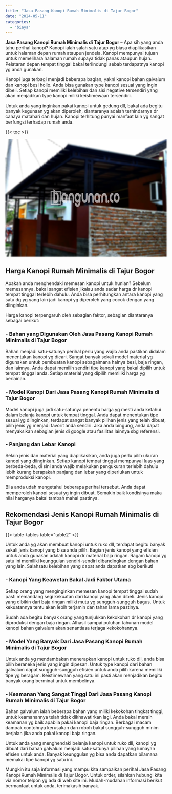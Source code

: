 ```yaml
---
title: "Jasa Pasang Kanopi Rumah Minimalis di Tajur Bogor"
date: "2024-05-11"
categories: 
  - "biaya"
---
```


**Jasa Pasang Kanopi Rumah Minimalis di Tajur Bogor** – Apa sih yang anda tahu perihal kanopi? Kanopi ialah salah satu atap yg biasa diaplikasikan untuk halaman depan rumah ataupun jendela. Kanopi mempunyai tujuan untuk memelihara halaman rumah supaya tidak panas ataupun hujan. Pelataran depan tempat tinggal bakal terlindungi sebab terdapatnya kanopi yg anda gunakan.

Kanopi juga terbagi menjadi beberapa bagian, yakni kanopi bahan galvalum dan kanopi besi hollo. Anda bisa gunakan type kanopi sesuai yang ingin dibeli. Setiap kanopi memiliki kelebihan dan sisi negative tersendiri yang akan menjadikan type kanopi miliki keistimewaan tersendiri.

Untuk anda yang inginkan pakai kanopi untuk gedung dll, bakal ada begitu banyak kegunaan yg akan diperoleh, diantaranya adalah terhindarnya dr cahaya matahari dan hujan. Kanopi terhitung punyai manfaat lain yg sangat berfungsi terhadap rumah anda.

{{< toc >}}

![Jasa Pasang Kanopi Rumah Minimalis di Tajur Bogor](/images/harga-kanopi-minimalis-63.png)

## Harga Kanopi Rumah Minimalis di Tajur Bogor

Apakah anda menghendaki memesan kanopi untuk hunian? Sebelum memesannya, bakal sangat efisien jikalau anda sadar harga dr kanopi tempat tinggal terlebih dahulu. Anda bisa perhitungkan antara kanopi yang satu dg yg yang lain jadi kanopi yg diperoleh yang cocok dengan yang diinginkan.

Harga kanopi terpengaruh oleh sebagian faktor, sebagian diantaranya sebagai berikut:

### \- Bahan yang Digunakan Oleh Jasa Pasang Kanopi Rumah Minimalis di Tajur Bogor

Bahan menjadi satu-satunya perihal perlu yang wajib anda pastikan didalam menentukan kanopi yg dicari. Sangat banyak sekali model material yg digunakan untuk pembuatan kanopi sebagaimana halnya besi, baja ringan, dan lainnya. Anda dapat memilih sendiri tipe kanopi yang bakal dipilih untuk tempat tinggal anda. Setiap material yang dipilih memiliki harga yg berlainan.

### \- Model Kanopi Dari Jasa Pasang Kanopi Rumah Minimalis di Tajur Bogor

Model kanopi juga jadi satu-satunya penentu harga yg mesti anda ketahui dalam belanja kanopi untuk tempat tinggal. Anda dapat menentukan tipe sesuai yg diinginkan, terdapat sangat banyak pilihan jenis yang telah dibuat, pilih jenis yg menjadi favorit anda sendiri. Jika anda bingung, anda dapat menyaksikan sebagian jenis di google atau fasilitas lainnya sbg referensi.

### \- Panjang dan Lebar Kanopi

Selain jenis dan material yang diaplikasikan, anda juga perlu pilih ukuran kanopi yang diinginkan. Setiap kanopi tempat tinggal mempunyai luas yang berbeda-beda, di sini anda wajib melakukan pengukuran terlebih dahulu lebih kurang berapakah panjang dan lebar yang diperlukan untuk memproduksi kanopi.

Bila anda udah mengetahui beberapa perihal tersebut. Anda dapat memperoleh kanopi sesuai yg ingin dibuat. Semakin baik kondisinya maka nilai harganya bakal tambah mahal pastinya.

## Rekomendasi Jenis Kanopi Rumah Minimalis di Tajur Bogor

{{< table-tables table="table2" >}}

Untuk anda yg akan membuat kanopi untuk ruko dll, terdapat begitu banyak sekali jenis kanopi yang bisa anda pilih. Bagian jenis kanopi yang efisien untuk anda gunakan adalah kanopi dr material baja ringan. Ragam kanopi yg satu ini memiliki keunggulan sendiri-sendiri dibandingkan dengan bahan yang lain. Salahsatu kelebihan yang dapat anda dapatkan sbg berikut!

### \- Kanopi Yang Keawetan Bakal Jadi Faktor Utama

Setiap orang yang menginginkan memesan kanopi tempat tinggal sudah pasti memandang segi kekuatan dari kanopi yang akan dibeli. Jenis kanopi yang dibikin dari baja ringan miliki mutu yg sungguh-sungguh bagus. Untuk kekuatannya tentu akan lebih terjamin dan tahan lama pastinya.

Sudah ada begitu banyak orang yang tunjukkan kekokohan dr kanopi yang diproduksi dengan baja ringan. Alhasil sampai puluhan tahunan model kanopi bahan galvalum akan senantiasa terjaga kekokohannya.

### \- Model Yang Banyak Dari Jasa Pasang Kanopi Rumah Minimalis di Tajur Bogor

Untuk anda yg mendambakan menerapkan kanopi untuk ruko dll, anda bisa pilih beraneka jenis yang ingin dipesan. Untuk type kanopi dari bahan galvalum dapat sungguh-sungguh efisien untuk anda pilih karena memiliki tipe yg beragam. Keistimewaan yang satu ini pasti akan menjadikan begitu banyak orang berminat untuk membelinya.

### \- Keamanan Yang Sangat Tinggi Dari Jasa Pasang Kanopi Rumah Minimalis di Tajur Bogor

Bahan galvalum ialah beberapa bahan yang miliki kekokohan tingkat tinggi, untuk keamanannya telah tidak dikhawatirkan lagi. Anda bakal meraih keamanan yg baik apabila pakai kanopi baja ringan. Berbagai macam dampak contohnya kerusakan dan roboh bakal sungguh-sungguh minim berjalan jika anda pakai kanopi baja ringan.

Untuk anda yang menghendaki belanja kanopi untuk ruko dll, kanopi yg dibuat dari bahan galvalum menjadi satu-satunya pilihan yang lumayan efisien untuk anda. Banyak keunggulan yg bisa anda dapatkan bilamana memakai tipe kanopi yg satu ini.

Mungkin itu saja informasi yang mampu kita sampaikan perihal Jasa Pasang Kanopi Rumah Minimalis di Tajur Bogor. Untuk order, silahkan hubungi kita via nomor telpon yg ada di web site ini. Mudah-mudahan informasi berikut bermanfaat untuk anda, terimakasih banyak.
